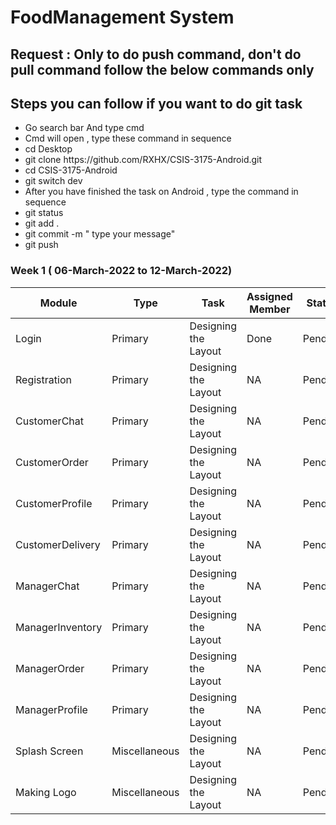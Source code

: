 # FoodManagement System #


  
## Request : Only to do push command, don't do pull command follow the below commands only ## 
## Steps you can follow if you want to do git task  ##
   <ul>
   <li> Go search bar And type cmd </li>
   <li> Cmd will open , type these command in sequence </li>
   <li> cd Desktop </li>
   <li> git clone https://github.com/RXHX/CSIS-3175-Android.git</li>
   <li> cd CSIS-3175-Android </li>
   <li> git switch dev </li>
   <li> After you have finished the task on Android , type the command in sequence </li>
   <li> git status </li>
   <li>  git add .  </li>
    <li>  git commit -m " type your message" </li>
     <li>  git push </li>   
   </ul>
    
    
   
    
   ### Week 1 ( 06-March-2022 to 12-March-2022)  ###

| Module | Type |Task | Assigned Member | Status | Deadline   
| ---   | --- |---  | --- | --- | ---
| Login | Primary| Designing the Layout | Done | Pending |  12 March 2022
| Registration | Primary| Designing the Layout | NA | Pending |  12 March 2022
| CustomerChat | Primary| Designing the Layout | NA  | Pending |  12 March 2022
| CustomerOrder | Primary| Designing the Layout | NA  | Pending |  12 March 2022
| CustomerProfile | Primary| Designing the Layout | NA | Pending |  12 March 2022
| CustomerDelivery | Primary| Designing the Layout | NA | Pending |  12 March 2022
| ManagerChat | Primary| Designing the Layout | NA   | Pending |  12 March 2022
| ManagerInventory | Primary| Designing the Layout | NA | Pending |  12 March 2022
| ManagerOrder | Primary| Designing the Layout | NA | Pending |  12 March 2022
| ManagerProfile | Primary| Designing the Layout | NA | Pending |  12 March 2022
| Splash Screen | Miscellaneous | Designing the Layout | NA | Pending |  12 March 2022
| Making Logo |  Miscellaneous |Designing the Layout | NA | Pending |  12 March 2022
 



